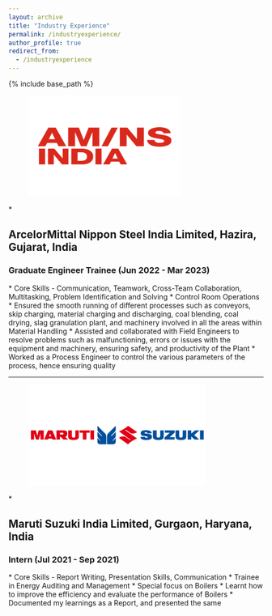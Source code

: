 ```yaml
---
layout: archive
title: "Industry Experience"
permalink: /industryexperience/
author_profile: true
redirect_from:
  - /industryexperience
---
```


{% include base_path %}

<figure>
  <img src="/images/AMNS_Logo.png" alt="AM/NS Logo" style="width:300px;height:200px;">
  </figure>
* <h2>ArcelorMittal Nippon Steel India Limited, Hazira, Gujarat, India</h2>
  <h3>Graduate Engineer Trainee (Jun 2022 - Mar 2023)</h3>
  * Core Skills - Communication, Teamwork, Cross-Team Collaboration, Multitasking, Problem Identification and Solving
  * Control Room Operations
  * Ensured the smooth running of different processes such as conveyors, skip charging, material charging and discharging, coal blending, coal drying, slag granulation plant, and machinery involved in all the areas within Material Handling
  * Assisted and collaborated with Field Engineers to resolve problems such as malfunctioning, errors or issues with  the equipment and machinery, ensuring safety, and productivity of the Plant
  * Worked as a Process Engineer to control the various parameters of the process, hence ensuring quality
  
---
<figure>
  <img src="/images/MS_Logo.png" alt="Maruti Suzuki Logo" style="width:350px;height:200px;">
  </figure>
* <h2>Maruti Suzuki India Limited, Gurgaon, Haryana, India</h2>
  <h3>Intern (Jul 2021 - Sep 2021)</h3>
  * Core Skills - Report Writing, Presentation Skills, Communication
  * Trainee in Energy Auditing and Management
  * Special focus on Boilers
  * Learnt how to improve the efficiency and evaluate the performance of Boilers
  * Documented my learnings as a Report, and presented the same



